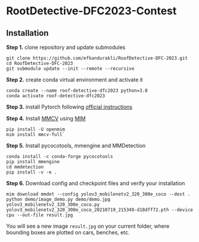 # RootDetective-DFC2023-Contest

## Installation 

**Step 1.** clone repository and update submodules

```
git clone https://github.com/efkandurakli/RoofDetective-DFC-2023.git 
cd RoofDetective-DFC-2023
git submodule update --init --remote --recursive
```


**Step 2.** create conda virtual environment and activate it <br />
```
conda create --name roof-detective-dfc2023 python=3.8
conda activate roof-detective-dfc2023
```

**Step 3.** install Pytorch following [official instructions](https://pytorch.org/get-started/locally/) <br />

**Step 4.** Install [MMCV](https://github.com/open-mmlab/mmcv) using [MIM](https://github.com/open-mmlab/mim) <br />
```
pip install -U openmim
mim install mmcv-full`
```

**Step 5.** Install pycocotools, mmengine and MMDetection <br />
```
conda install -c conda-forge pycocotools
pip install mmengine
cd mmdetection
pip install -v -e .
```

**Step 6.** Download config and checkpoint files and verify your installation <br />
```
mim download mmdet --config yolov3_mobilenetv2_320_300e_coco --dest .
python demo/image_demo.py demo/demo.jpg yolov3_mobilenetv2_320_300e_coco.py yolov3_mobilenetv2_320_300e_coco_20210719_215349-d18dff72.pth --device cpu --out-file result.jpg
```

You will see a new image `result.jpg` on your current folder, where bounding boxes are plotted on cars, benches, etc.